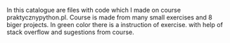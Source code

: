 In this catalogue are files with code which I made on course praktycznypython.pl.
Course is made from many small exercises and 8 biger projects.
In green color there is a instruction of exercise.
with help of stack overflow and sugestions from course.
